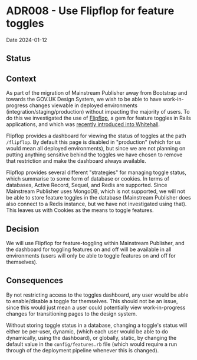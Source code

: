# ADR008 - Use Flipflop for feature toggles

Date 2024-01-12

## Status

## Context
As part of the migration of Mainstream Publisher away from Bootstrap and towards the GOV.UK Design System, we wish to be able to have work-in-progress changes viewable in deployed environments (integration/staging/production) without impacting the majority of users. To do this we investigated the use of [Flipflop](https://github.com/voormedia/flipflop), a gem for feature toggles in Rails applications, and which was [recently introduced into Whitehall](https://github.com/alphagov/whitehall/pull/8446).

Flipflop provides a dashboard for viewing the status of toggles at the path `/flipflop`. By default this page is disabled in "production" (which for us would mean all deployed environments), but since we are not planning on putting anything sensitive behind the toggles we have chosen to remove that restriction and make the dashboard always available.

Flipflop provides several different "strategies" for managing toggle status, which summarise to some form of database or cookies. In terms of databases, Active Record, Sequel, and Redis are supported. Since Mainstream Publisher uses MongoDB, which is not supported, we will not be able to store feature toggles in the database (Mainstream Publisher does also connect to a Redis instance, but we have not investigated using that). This leaves us with Cookies as the means to toggle features.

## Decision
We will use Flipflop for feature-toggling within Mainstream Publisher, and the dashboard for toggling features on and off will be available in all environments (users will only be able to toggle features on and off for themselves).

## Consequences
By not restricting access to the toggles dashboard, any user would be able to enable/disable a toggle for themselves. This should not be an issue, since this would just mean a user could potentially view work-in-progress changes for transitioning pages to the design system.

Without storing toggle status in a database, changing a toggle's status will either be per-user, dynamic, (which each user would be able to do dynamically, using the dashboard), or globally, static, by changing the default value in the `config/features.rb` file (which would require a run through of the deployment pipeline whenever this is changed).
